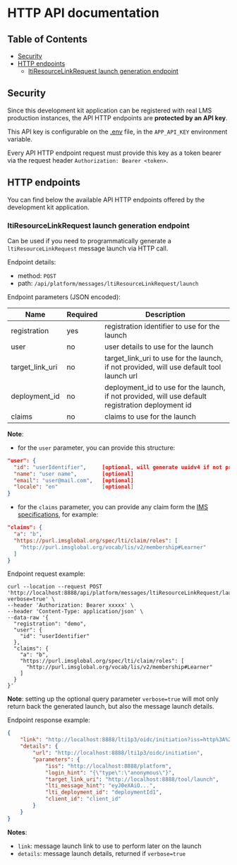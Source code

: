 # HTTP API documentation

## Table of Contents

- [Security](#security)
- [HTTP endpoints](#http-endpoints)
    - [ltiResourceLinkRequest launch generation endpoint](#ltiresourcelinkrequest-launch-generation-endpoint)

## Security

Since this development kit application can be registered with real LMS production instances, the API HTTP endpoints are **protected by an API key**.

This API key is configurable on the [.env](../.env) file, in the `APP_API_KEY` environment variable.

Every API HTTP endpoint request must provide this key as a token bearer via the request header `Authorization: Bearer <token>`.

## HTTP endpoints

You can find below the available API HTTP endpoints offered by the development kit application.

### ltiResourceLinkRequest launch generation endpoint

Can be used if you need to programmatically generate a `ltiResourceLinkRequest` message launch via HTTP call.

Endpoint details:
- method: `POST`
- path: `/api/platform/messages/ltiResourceLinkRequest/launch`

Endpoint parameters (JSON encoded):

| Name                                 | Required |Description                                                                                          |
|--------------------------------------|----------|-----------------------------------------------------------------------------------------------------|
| registration                         | yes      | registration identifier to use for the launch                                                       |
| user                                 | no       | user details to use for the launch                                                                  |
| target_link_uri                      | no       | target_link_uri to use for the launch, if not provided, will use default tool launch url            |
| deployment_id                        | no       | deployment_id to use for the launch, if not provided, will use default registration deployment id   |
| claims                               | no       | claims to use for the launch                                                                        |

**Note**:
- for the `user` parameter, you can provide this structure:
```json
"user": {
  "id": "userIdentifier",     [optional, will generate uuidv4 if not provided]
  "name": "user name",        [optional]
  "email": "user@mail.com",   [optional]
  "locale": "en"              [optional]
}
```
- for the `claims` parameter, you can provide any claim form the [IMS specifications](http://www.imsglobal.org/spec/lti/v1p3/#required-message-claims), for example:
```json
"claims": {
  "a": "b",
  "https://purl.imsglobal.org/spec/lti/claim/roles": [
    "http://purl.imsglobal.org/vocab/lis/v2/membership#Learner"
  ]
}
```

Endpoint request example:
```shell
curl --location --request POST 'http://localhost:8888/api/platform/messages/ltiResourceLinkRequest/launch?verbose=true' \
--header 'Authorization: Bearer xxxxx' \
--header 'Content-Type: application/json' \
--data-raw '{
  "registration": "demo",
  "user": {
    "id": "userIdentifier"
  },
  "claims": {
    "a": "b",
    "https://purl.imsglobal.org/spec/lti/claim/roles": [
      "http://purl.imsglobal.org/vocab/lis/v2/membership#Learner"
    ]
  }
}'
```

**Note**: setting up the optional query parameter `verbose=true` will mot only return back the generated launch, but also the message launch details.

Endpoint response example:

```json
{
    "link": "http://localhost:8888/lti1p3/oidc/initiation?iss=http%3A%2F%2Flocalhost%3A8888%2Fplatform&login_hint=%7B%22type%22%3A%22anonymous%22%7D&target_link_uri=http%3A%2F%2Flocalhost%3A8888%2Ftool%2Flaunch&lti_message_hint=eyJ0eXAiO...&lti_deployment_id=deploymentId1&client_id=client_id",
    "details": {
        "url": "http://localhost:8888/lti1p3/oidc/initiation",
        "parameters": {
            "iss": "http://localhost:8888/platform",
            "login_hint": "{\"type\":\"anonymous\"}",
            "target_link_uri": "http://localhost:8888/tool/launch",
            "lti_message_hint": "eyJ0eXAiO...",
            "lti_deployment_id": "deploymentId1",
            "client_id": "client_id"
        }
    }
}
```

**Notes**:
- `link`: message launch link to use to perform later on the launch
- `details`: message launch details, returned if `verbose=true`